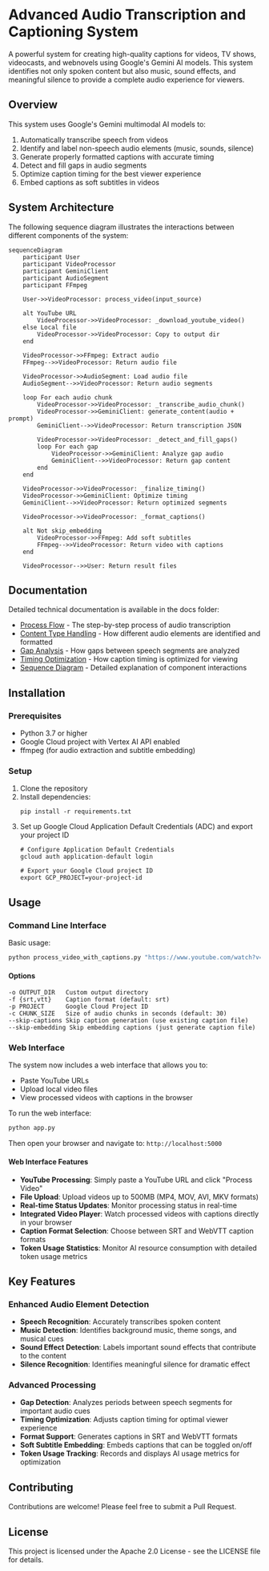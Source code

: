 # Advanced Audio Transcription and Captioning System

A powerful system for creating high-quality captions for videos, TV shows, videocasts, and webnovels using Google's Gemini AI models. This system identifies not only spoken content but also music, sound effects, and meaningful silence to provide a complete audio experience for viewers.

## Overview

This system uses Google's Gemini multimodal AI models to:

1. Automatically transcribe speech from videos
2. Identify and label non-speech audio elements (music, sounds, silence)
3. Generate properly formatted captions with accurate timing
4. Detect and fill gaps in audio segments
5. Optimize caption timing for the best viewer experience
6. Embed captions as soft subtitles in videos

## System Architecture

The following sequence diagram illustrates the interactions between different components of the system:

```mermaid
sequenceDiagram
    participant User
    participant VideoProcessor
    participant GeminiClient
    participant AudioSegment
    participant FFmpeg
    
    User->>VideoProcessor: process_video(input_source)
    
    alt YouTube URL
        VideoProcessor->>VideoProcessor: _download_youtube_video()
    else Local file
        VideoProcessor->>VideoProcessor: Copy to output dir
    end
    
    VideoProcessor->>FFmpeg: Extract audio
    FFmpeg-->>VideoProcessor: Return audio file
    
    VideoProcessor->>AudioSegment: Load audio file
    AudioSegment-->>VideoProcessor: Return audio segments
    
    loop For each audio chunk
        VideoProcessor->>VideoProcessor: _transcribe_audio_chunk()
        VideoProcessor->>GeminiClient: generate_content(audio + prompt)
        GeminiClient-->>VideoProcessor: Return transcription JSON
        
        VideoProcessor->>VideoProcessor: _detect_and_fill_gaps()
        loop For each gap
            VideoProcessor->>GeminiClient: Analyze gap audio
            GeminiClient-->>VideoProcessor: Return gap content
        end
    end
    
    VideoProcessor->>VideoProcessor: _finalize_timing()
    VideoProcessor->>GeminiClient: Optimize timing
    GeminiClient-->>VideoProcessor: Return optimized segments
    
    VideoProcessor->>VideoProcessor: _format_captions()
    
    alt Not skip_embedding
        VideoProcessor->>FFmpeg: Add soft subtitles
        FFmpeg-->>VideoProcessor: Return video with captions
    end
    
    VideoProcessor-->>User: Return result files
```

## Documentation

Detailed technical documentation is available in the docs folder:

- [Process Flow](docs/process_flow.md) - The step-by-step process of audio transcription
- [Content Type Handling](docs/content_type_handling.md) - How different audio elements are identified and formatted
- [Gap Analysis](docs/gap_analysis.md) - How gaps between speech segments are analyzed
- [Timing Optimization](docs/timing_optimization.md) - How caption timing is optimized for viewing
- [Sequence Diagram](docs/sequence_diagram.md) - Detailed explanation of component interactions

## Installation

### Prerequisites

- Python 3.7 or higher
- Google Cloud project with Vertex AI API enabled
- ffmpeg (for audio extraction and subtitle embedding)

### Setup

1. Clone the repository
2. Install dependencies:
   ```
   pip install -r requirements.txt
   ```
3. Set up Google Cloud Application Default Credentials (ADC) and export your project ID
   ```
   # Configure Application Default Credentials
   gcloud auth application-default login

   # Export your Google Cloud project ID
   export GCP_PROJECT=your-project-id
   ```

## Usage

### Command Line Interface

Basic usage:

```bash
python process_video_with_captions.py "https://www.youtube.com/watch?v=VIDEO_ID"
```

#### Options

```
-o OUTPUT_DIR   Custom output directory
-f {srt,vtt}    Caption format (default: srt)
-p PROJECT      Google Cloud Project ID
-c CHUNK_SIZE   Size of audio chunks in seconds (default: 30)
--skip-captions Skip caption generation (use existing caption file)
--skip-embedding Skip embedding captions (just generate caption file)
```

### Web Interface

The system now includes a web interface that allows you to:
- Paste YouTube URLs
- Upload local video files
- View processed videos with captions in the browser

To run the web interface:

```bash
python app.py
```

Then open your browser and navigate to: `http://localhost:5000`

#### Web Interface Features

- **YouTube Processing**: Simply paste a YouTube URL and click "Process Video"
- **File Upload**: Upload videos up to 500MB (MP4, MOV, AVI, MKV formats)
- **Real-time Status Updates**: Monitor processing status in real-time
- **Integrated Video Player**: Watch processed videos with captions directly in your browser
- **Caption Format Selection**: Choose between SRT and WebVTT caption formats
- **Token Usage Statistics**: Monitor AI resource consumption with detailed token usage metrics

## Key Features

### Enhanced Audio Element Detection

- **Speech Recognition**: Accurately transcribes spoken content
- **Music Detection**: Identifies background music, theme songs, and musical cues
- **Sound Effect Detection**: Labels important sound effects that contribute to the content
- **Silence Recognition**: Identifies meaningful silence for dramatic effect

### Advanced Processing

- **Gap Detection**: Analyzes periods between speech segments for important audio cues
- **Timing Optimization**: Adjusts caption timing for optimal viewer experience
- **Format Support**: Generates captions in SRT and WebVTT formats
- **Soft Subtitle Embedding**: Embeds captions that can be toggled on/off
- **Token Usage Tracking**: Records and displays AI usage metrics for optimization

## Contributing

Contributions are welcome! Please feel free to submit a Pull Request.

## License

This project is licensed under the Apache 2.0 License - see the LICENSE file for details.
